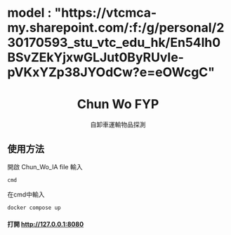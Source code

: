 <h1> model : "https://vtcmca-my.sharepoint.com/:f:/g/personal/230170593_stu_vtc_edu_hk/En54lh0BSvZEkYjxwGLJut0ByRUvIe-pVKxYZp38JYOdCw?e=eOWcgC" </h1>

<h1 align="center"><b>Chun Wo FYP</b></h1>

<p align="center">自卸車運輸物品探測</p>

<main style="text-align: center;">
</main>

## 使用方法
 
開啟 Chun_Wo_IA file 輸入
```bash
cmd
```

在cmd中輸入
```bash
docker compose up
```

#### 打開 http://127.0.0.1:8080



